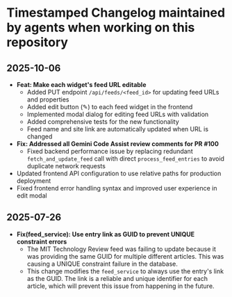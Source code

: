 # Timestamped Changelog maintained by agents when working on this repository

## 2025-10-06

- **Feat: Make each widget's feed URL editable**
  - Added PUT endpoint `/api/feeds/<feed_id>` for updating feed URLs and properties
  - Added edit button (✎) to each feed widget in the frontend
  - Implemented modal dialog for editing feed URLs with validation
  - Added comprehensive tests for the new functionality
  - Feed name and site link are automatically updated when URL is changed
- **Fix: Addressed all Gemini Code Assist review comments for PR #100**
  - Fixed backend performance issue by replacing redundant `fetch_and_update_feed` call with direct `process_feed_entries` to avoid duplicate network requests
- Updated frontend API configuration to use relative paths for production deployment
- Fixed frontend error handling syntax and improved user experience in edit modal

## 2025-07-26

- **Fix(feed_service): Use entry link as GUID to prevent UNIQUE constraint errors**
  - The MIT Technology Review feed was failing to update because it was providing the same GUID for multiple different articles. This was causing a UNIQUE constraint failure in the database.
  - This change modifies the `feed_service` to always use the entry's link as the GUID. The link is a reliable and unique identifier for each article, which will prevent this issue from happening in the future.
